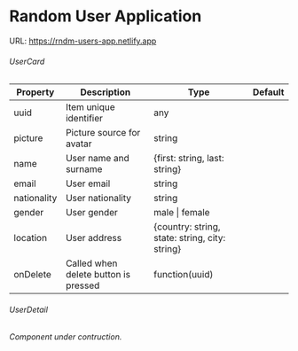 # Random User Application

URL: https://rndm-users-app.netlify.app 

###### UserCard

| Property    | Description                          | Type                                           | Default |
|-------------|--------------------------------------|------------------------------------------------|---------|
| uuid        | Item unique identifier               | any                                            |         |
| picture     | Picture source for avatar            | string                                         |         |
| name        | User name and surname                | {first: string, last: string}                  |         |
| email       | User email                           | string                                         |         |
| nationality | User nationality                     | string                                         |         |
| gender      | User gender                          | male \| female                                 |         |
| location    | User address                         | {country: string, state: string, city: string} |         |
| onDelete    | Called when delete button is pressed | function(uuid)                                 |         |


###### UserDetail

*Component under contruction.*